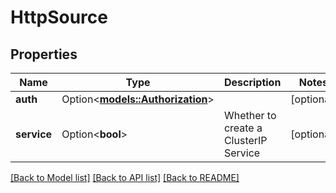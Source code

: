 # HttpSource

## Properties

Name | Type | Description | Notes
------------ | ------------- | ------------- | -------------
**auth** | Option<[**models::Authorization**](Authorization.md)> |  | [optional]
**service** | Option<**bool**> | Whether to create a ClusterIP Service | [optional]

[[Back to Model list]](../README.md#documentation-for-models) [[Back to API list]](../README.md#documentation-for-api-endpoints) [[Back to README]](../README.md)


